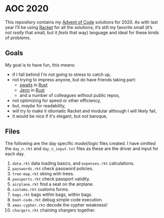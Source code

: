 # AOC 2020

This repository contains my [Advent of Code](https://adventofcode.com/2020) solutions for 2020. As with last year I’ll be using [Racket](https://racket-lang.org) for all the solutions; it’s still my favorite small (it’s not *really* that small, but it *feels* that way) language and ideal for these kinds of problems.

## Goals

My goal is to have fun, this means:

* if I fall behind I'm not going to stress to catch up,
* not trying to impress anyone, but do have friends taking part:
  * [swaits](https://git.sr.ht/~swaits/aoc2020/tree/master) in [Rust](https://www.rust-lang.org/)
  * [Jenn](https://github.com/jenndox/AoC) in [Rust](https://www.rust-lang.org/)
  * and a number of colleagues without public repos,
* not optimizing for speed or other efficiency,
* but, *maybe* for readability,
* will try to make it idiomatic Racket and modular although I will likely fail,
* it would be nice if it's elegant, but *not* baroque,

## Files

The following are the day specific *model/logic* files created. I have omitted the `day_n.rkt` and `day_n_input.txt` files as these are the driver and input for each day.

1. `data.rkt` data loading basics, and `expenses.rkt` calculations.
2. `passwords.rkt` check password policies.
3. `tree-map.rkt` skiing with trees.
4. `passports.rkt` check passport validity.
5. `airplane.rkt` find a seat on the airplane.
6. `customs.rkt` customs forms.
7. `bags.rkt` bags within bags, within bags.
8. `boot-code.rkt` debug simple code execution.
9. `xmas-cypher.rkt` decode the cypher weakness!
10. `chargers.rkt` chaining chargers together.
